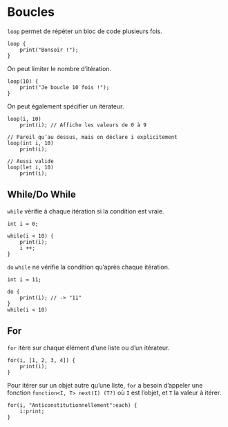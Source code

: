# Boucles

`loop` permet de répéter un bloc de code plusieurs fois.
```grimoire
loop {
	print("Bonsoir !");
}
```
On peut limiter le nombre d’itération.
```grimoire
loop(10) {
	print("Je boucle 10 fois !");
}
```
On peut également spécifier un itérateur.
```grimoire
loop(i, 10)
	print(i); // Affiche les valeurs de 0 à 9

// Pareil qu’au dessus, mais on déclare i explicitement
loop(int i, 10)
	print(i);

// Aussi valide
loop(let i, 10)
	print(i);
```

## While/Do While

`while` vérifie à chaque itération si la condition est vraie.
```grimoire
int i = 0;

while(i < 10) {
	print(i);
	i ++;
}
```
`do` `while` ne vérifie la condition qu’après chaque itération.
```grimoire
int i = 11;

do {
	print(i); // -> "11"
}
while(i < 10)
```

## For

`for` itère sur chaque élément d’une liste ou d’un itérateur.
```grimoire
for(i, [1, 2, 3, 4]) {
	print(i);
}
```
Pour itérer sur un objet autre qu’une liste, `for` a besoin d’appeler une fonction `function<I, T> next(I) (T?)` où `I` est l’objet, et `T` la valeur à itérer.
```grimoire
for(i, "Anticonstitutionnellement":each) {
	i:print;
}
```